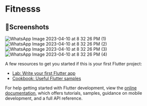 # Fitnesss

## 📲Screenshots
![WhatsApp Image 2023-04-10 at 8 32 26 PM (1)](https://user-images.githubusercontent.com/102571608/231068377-853f2600-0299-4d43-aed5-ae339c1616c9.jpeg)
![WhatsApp Image 2023-04-10 at 8 32 26 PM (2)](https://user-images.githubusercontent.com/102571608/230929648-56d40941-6b79-4eb7-b540-990291ade8c7.jpeg)
![WhatsApp Image 2023-04-10 at 8 32 26 PM (3)](https://user-images.githubusercontent.com/102571608/230929810-3596222c-846c-4e69-b91b-cbef01c4276e.jpeg)
![WhatsApp Image 2023-04-10 at 8 32 26 PM (4)](https://user-images.githubusercontent.com/102571608/230929817-14c4cefd-ca00-494e-84cf-ee220859b858.jpeg)





A few resources to get you started if this is your first Flutter project:

- [Lab: Write your first Flutter app](https://docs.flutter.dev/get-started/codelab)
- [Cookbook: Useful Flutter samples](https://docs.flutter.dev/cookbook)

For help getting started with Flutter development, view the
[online documentation](https://docs.flutter.dev/), which offers tutorials,
samples, guidance on mobile development, and a full API reference.
